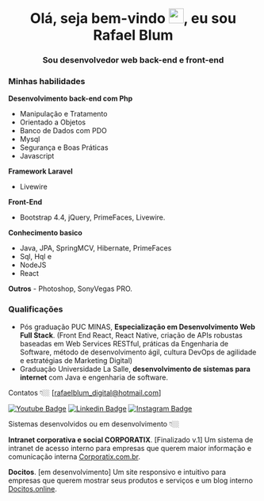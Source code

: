 <h1 align="center">Olá, seja bem-vindo <img src="https://raw.githubusercontent.com/kaueMarques/kaueMarques/master/hi.gif" width="30px">, eu sou Rafael Blum</h1>
<h3 align="center">Sou desenvolvedor web back-end e front-end</h3>

### Minhas habilidades

  **Desenvolvimento back-end com Php** 
  - Manipulação e Tratamento
  - Orientado a Objetos
  - Banco de Dados com PDO
  - Mysql
  - Segurança e Boas Práticas
  - Javascript

  **Framework Laravel**
  -  Livewire

**Front-End**
  - Bootstrap 4.4, jQuery, PrimeFaces, Livewire.

**Conhecimento basico**
  - Java, JPA, SpringMCV, Hibernate, PrimeFaces
  - Sql, Hql e 
  - NodeJS 
  - React
 
**Outros**
    - Photoshop, SonyVegas PRO.

### Qualificações
- Pós graduação PUC MINAS, **Especialização em Desenvolvimento Web Full Stack**. (Front End React, React Native, criação de APIs robustas baseadas em Web Services RESTful, práticas da Engenharia de Software, método de desenvolvimento ágil, cultura DevOps de agilidade e estratégias de Marketing Digital)
- Graduação Universidade La Salle, **desenvolvimento de sistemas para internet** com Java e engenharia de software.

Contatos 👇🏼 [rafaelblum_digital@hotmail.com]

[![Youtube Badge](https://img.shields.io/badge/-Youtube-FF0000?style=flat-square&labelColor=FF0000&logo=youtube&logoColor=white&link=https://www.youtube.com/channel/UCMvtn8HZ12Ud-sdkY5KzTog)](https://www.youtube.com/channel/UCMvtn8HZ12Ud-sdkY5KzTog)
[![Linkedin Badge](https://img.shields.io/badge/-LinkedIn-blue?style=flat-square&logo=Linkedin&logoColor=white&link=https://www.linkedin.com/in/rafael-blum-237133114s/)](https://www.linkedin.com/in/rafael-blum-237133114s/)
[![Instagram Badge](https://img.shields.io/badge/-Instagram-violet?style=flat-square&logo=Instagram&logoColor=white&link=https://www.instagram.com/rafablum_/)](https://www.instagram.com/rafablum_/)


Sistemas desenvolvidos ou em desenvolvimento 👇🏼

**Intranet corporativa e social CORPORATIX**. [Finalizado v.1] Um sistema de intranet de acesso interno para empresas que querem maior informação e comunicação interna [Corporatix.com.br](https://corporatix.com.br/).

**Docitos**. [em desenvolvimento] Um site responsivo e intuitivo para empresas que querem mostrar seus produtos e serviços e um blog interno [Docitos.online](http://docitos.online/). 
